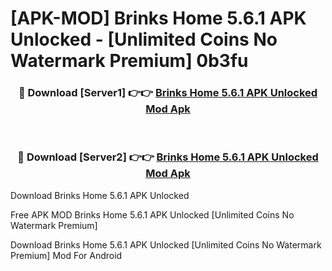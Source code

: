 # [APK-MOD] Brinks Home 5.6.1 APK Unlocked - [Unlimited Coins No Watermark Premium] 0b3fu



<div align="center">
<h3>🔴 Download [Server1] 👉👉 <a href="https://momento.my/?title=Brinks_Home_5.6.1_APK_Unlocked">Brinks Home 5.6.1 APK Unlocked Mod Apk</a></h3><br>

<h3>🔴 Download [Server2] 👉👉 <a href="https://momento.my/?title=Brinks_Home_5.6.1_APK_Unlocked">Brinks Home 5.6.1 APK Unlocked Mod Apk</a></h3>
</div>



Download Brinks Home 5.6.1 APK Unlocked 

Free APK MOD Brinks Home 5.6.1 APK Unlocked [Unlimited Coins No Watermark Premium]

Download Brinks Home 5.6.1 APK Unlocked [Unlimited Coins No Watermark Premium] Mod For Android
